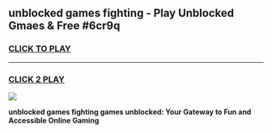 
## unblocked games fighting - Play Unblocked Gmaes & Free #6cr9q
<h3>
<a href="https://news.freeplayer.one?title=unblocked_games_fighting&ref=03M">CLICK TO PLAY</a></h3>
<hr>

<h3>
<a href="https://news.freeplayer.one?title=unblocked_games_fighting&ref=03M">CLICK 2 PLAY</a>
  
</h3>

<a href="https://news.freeplayer.one?title=unblocked_games_fighting&ref=03M"><img src="https://clearcache.store/games.png"></a>


**unblocked games fighting games unblocked: Your Gateway to Fun and Accessible Online Gaming**
